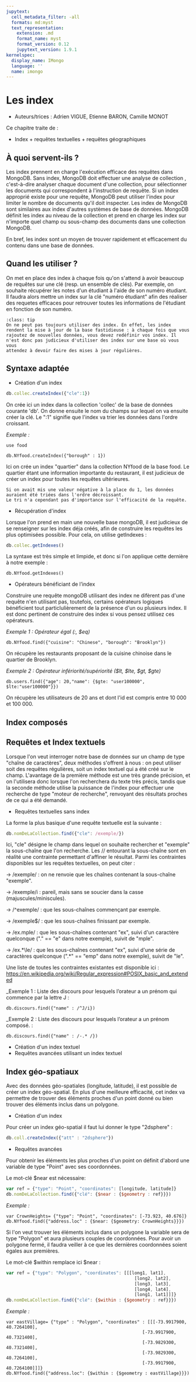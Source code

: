 ```yaml
---
jupytext:
  cell_metadata_filter: -all
  formats: md:myst
  text_representation:
    extension: .md
    format_name: myst
    format_version: 0.12
    jupytext_version: 1.9.1
kernelspec:
  display_name: IMongo
  language: ''
  name: imongo
---
```


# Les index

* Auteurs/trices : Adrien VIGUE, Etienne BARON, Camille MONOT

Ce chapitre traite de :
* Index + requêtes textuelles + requêtes géographiques


## À quoi servent-ils ?

Les index prennent en charge l'exécution efficace des requêtes dans MongoDB. Sans index, MongoDB doit effectuer une analyse de collection , c'est-à-dire analyser chaque document d'une collection, pour sélectionner les documents qui correspondent à l'instruction de requête. Si un index approprié existe pour une requête, MongoDB peut utiliser l'index pour limiter le nombre de documents qu'il doit inspecter. Les index de MongoDB sont similaires aux index d'autres systèmes de base de données. MongoDB définit les index au niveau de la collection et prend en charge les index sur n'importe quel champ ou sous-champ des documents dans une collection MongoDB.

En bref, les index sont un moyen de trouver rapidement et efficacement du contenu dans une base de données.

## Quand les utiliser ?

On met en place des index à chaque fois qu'on s'attend à avoir beaucoup de requêtes sur une clé (resp. un ensemble de clés). 
Par exemple, on souhaite récupérer les notes d'un étudiant à l'aide de son numéro étudiant. Il faudra alors mettre un index sur la clé "numéro étudiant" afin des réaliser des requetes efficaces pour retrouver toutes les informations de l'étudiant en fonction de son numéro.

```{admonition} ⚠️ Attention
:class: tip
On ne peut pas toujours utiliser des index. En effet, les index rendent la mise à jour de la base fastidieuse : à chaque fois que vous
rajoutez de nouvelles données, vous devez redéfinir vos index. Il n'est donc pas judicieux d'utiliser des index sur une base où vous vous
attendez à devoir faire des mises à jour régulières.
```

## Syntaxe adaptée

* Création d'un index

```javascript
db.collec.createIndex({"cle":1})
```
On crée ici un index dans la collection 'collec' de la base de données courante 'db'. On donne ensuite le nom du champs sur lequel on va ensuite créer la clé. Le ":1" signifie que l'index va trier les données dans l'ordre croissant.

_Exemple :_

```{code-cell}
use food
```

```{code-cell}
db.NYfood.createIndex({"borough" : 1})
```

Ici on crée un index "quartier" dans la collection NYfood de la base food. Le quartier étant une information importante du restaurant, il est judicieux de créer un index pour toutes les requêtes ultérieures. 

```{admonition} ✍ À noter
Si on avait mis une valeur négative à la place du 1, les données auraient été triées dans l'ordre décroissant. 
Le tri n'a cependant pas d'importance sur l'efficacité de la requête.
```
* Récupération d'index

Lorsque l'on prend en main une nouvelle base mongoDB, il est judicieux de se renseigner sur les index déja créés, afin de construire les requêtes les plus optimisées possible. Pour cela, on utilise getIndexes :

```javascript
db.collec.getIndexes()
```

La syntaxe est très simple et limpide, et donc si l'on applique cette dernière à notre exemple :

```{code-cell}
db.NYfood.getIndexes()
```

* Opérateurs bénéficiant de l’index

Construire une requête mongoDB utilisant des index ne difèrent pas d'une requête n'en utilisant pas, toutefois, certains opérateurs logiques bénéficient tout particlulièrement de la présence d'un ou plusieurs index. Il est donc pertinent de construire des index si vous pensez utilisez ces opérateurs.

_Exemple 1 : Opérateur égal (:, $eq)_

```{code-cell}
db.NYfood.find({"cuisine": "Chinese", "borough": "Brooklyn"})
```

On récupère les restaurants proposant de la cuisine chinoise dans le quartier de Brooklyn.

_Exemple 2 : Opérateur infériorité/supériorité ($lt, $lte, $gt, $gte)_

```{code-cell}
db.users.find({"age": 20,"name": {$gte: "user100000", $lte:"user100000"}})
```

On récupère les utilisateurs de 20 ans et dont l'id est compris entre 10 000 et 100 000.

## Index composés

## Requêtes et Index textuels

Lorsque l'on veut interroger notre base de données sur un champ de type "chaîne de caractères", deux méthodes s'offrent à nous : on peut utiliser soit des requêtes régulières, soit un index textuel qui a été créé sur le champ. L'avantage de la première méthode est une très grande précision, et on l'utilisera donc lorsque l'on recherchera du texte très précis, tandis que la seconde méthode utilise la puissance de l'index pour effectuer une recherche de type "moteur de recherche", renvoyant des résultats proches de ce qui a été demandé.

* Requêtes textuelles sans index

La forme la plus basique d'une requête textuelle est la suivante : 

```javascript
db.nomDeLaCollection.find({"cle": /exemple/})
```

Ici, "cle" désigne le champ dans lequel on souhaite rechercher et "exemple" la sous-chaîne que l'on recherche. Les // entourant la sous-chaîne sont en réalité une contrainte permettant d'affiner le résultat. Parmi les contraintes disponibles sur les requêtes textuelles, on peut citer :

-> /exemple/ : on ne renvoie que les chaînes contenant la sous-chaîne "exemple".

-> /exemple/i : pareil, mais sans se soucier dans la casse (majuscules/miniscules).

-> /^exemple/ : que les sous-chaînes commençant par exemple.

-> /exemple$/ : que les sous-chaînes finissant par exemple.

-> /ex.mple/ : que les sous-chaînes contenant "ex", suivi d'un caractère quelconque ("." == "e" dans notre exemple), suivit de "mple".

-> /ex.\*\le/ : que les sous-chaînes contenant "ex", suivi d'une série de caractères quelconque (".\*\" == "emp" dans notre exemple), suivit de "le".

Une liste de toutes les contraintes existantes est disponible ici : https://en.wikipedia.org/wiki/Regular_expression#POSIX_basic_and_extended


_Exemple 1 : Liste des discours pour lesquels l’orateur a un prénom qui commence par la lettre J :

```{code-cell}
db.discours.find({"name" : /^J/i})
```
  
_Exemple 2 : Liste des discours pour lesquels l’orateur a un prénom composé. :

```{code-cell}
db.discours.find({"name" : /-.* /})
```


* Création d'un index textuel
* Requêtes avancées utilisant un index textuel


## Index géo-spatiaux

Avec des données géo-spatiales (longitude, latitude), il est possible de créer un index géo-spatial.
En plus d'une meilleure efficacité, cet index va permettre de trouver des éléments proches d'un point donné ou bien trouver des éléments inclus dans un polygone. 

* Création d'un index

Pour créer un index géo-spatial il faut lui donner le type "2dsphere" :
```javascript
db.coll.createIndex({"att" : "2dsphere"})
```

* Requêtes avancées

Pour obtenir les éléments les plus proches d'un point on définit d'abord une variable de type "Point" avec ses coordonnées.

Le mot-clé $near est nécessaire:

```javascript
var ref = {"type": "Point", "coordinates": [longitude, latitude]}
db.nomDeLaCollection.find({"clé": {$near : {$geometry : ref}}})
```
_Exemple :_
```{code-cell}
var CrownHeights= {"type": "Point", "coordinates": [-73.923, 40.676]}
db.NYfood.find({"address.loc" : {$near: {$geometry: CrownHeights}}})
```
Si l'on veut trouver les éléments inclus dans un polygone la variable sera de type "Polygon" et aura plusieurs couples de coordonnées.
Pour avoir un polygone fermé, il faudra veiller à ce que les dernières coordonnées soient égales aux premières.

Le mot-clé $within remplace ici $near :

```javascript
var ref = {"type": "Polygon", "coordinates": [[[long1, lat1],
                                                 [long2, lat2],
                                                 [long3, lat3],
                                                 [long4, lat4],
                                                 [long1, lat1]]]}
db.nomDeLaCollection.find({"clé": {$within : {$geometry : ref}}})                                                 
```
_Exemple :_
```{code-cell}
var eastVillage= {"type" : "Polygon", "coordinates" : [[[-73.9917900, 40.7264100],
                                                    [-73.9917900, 40.7321400],
                                                    [-73.9829300, 40.7321400],
                                                    [-73.9829300, 40.7264100],
                                                    [-73.9917900, 40.7264100]]]}
db.NYfood.find({"address.loc": {$within : {$geometry : eastVillage}}})
```




